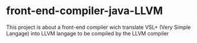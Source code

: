 # front-end-compiler-java-LLVM
This project is about a front-end compiler wich translate VSL+ (Very Simple Langage) into LLVM langage to be compiled by the LLVM compiler
